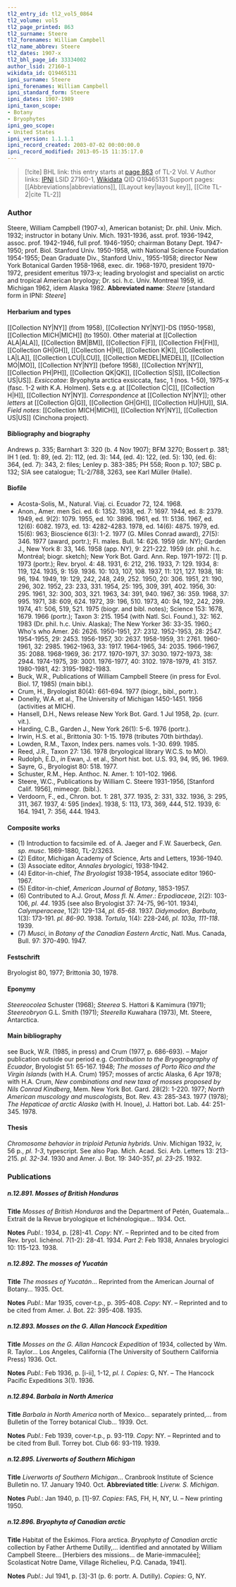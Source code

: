 ```yaml
---
tl2_entry_id: tl2_vol5_0864
tl2_volume: vol5
tl2_page_printed: 863
tl2_surname: Steere
tl2_forenames: William Campbell
tl2_name_abbrev: Steere
tl2_dates: 1907-x
tl2_bhl_page_id: 33334002
author_lsid: 27160-1
wikidata_id: Q19465131
ipni_surname: Steere
ipni_forenames: William Campbell
ipni_standard_form: Steere
ipni_dates: 1907-1989
ipni_taxon_scope: 
- Botany
- Bryophytes
ipni_geo_scope: 
- United States
ipni_version: 1.1.1.1
ipni_record_created: 2003-07-02 00:00:00.0
ipni_record_modified: 2013-05-15 11:35:17.0
---
```


> [!cite] BHL link: this entry starts at [page 863](https://www.biodiversitylibrary.org/page/33334002) of TL-2 Vol. V
> Author links: [IPNI](https://www.ipni.org/a/27160-1) LSID 27160-1, [Wikidata](https://www.wikidata.org/wiki/Q19465131) QID Q19465131
> Support pages: [[Abbreviations|abbreviations]], [[Layout key|layout key]], [[Cite TL-2|cite TL-2]]

### Author

Steere, William Campbell (1907-x), American botanist; Dr. phil. Univ. Mich. 1932; instructor in botany Univ. Mich. 1931-1936, asst. prof. 1936-1942, assoc. prof. 1942-1946, full prof. 1946-1950; chairman Botany Dept. 1947-1950; prof. Biol. Stanford Univ. 1950-1958, with National Science Foundation 1954-1955; Dean Graduate Div., Stanford Univ., 1955-1958; director New York Botanical Garden 1958-1968, exec. dir. 1968-1970, president 1970-1972, president emeritus 1973-x; leading bryologist and specialist on arctic and tropical American bryology; Dr. sci. h.c. Univ. Montreal 1959, id. Michigan 1962, idem Alaska 1982. 
**Abbreviated name**: *Steere* \[standard form in IPNI: *Steere*\]

#### Herbarium and types

[[Collection NY|NY]] (from 1958), [[Collection NY|NY]]-DS (1950-1958), [[Collection MICH|MICH]] (to 1950). Other material at [[Collection ALA|ALA]], [[Collection BM|BM]], [[Collection F|F]], [[Collection FH|FH]], [[Collection GH|GH]], [[Collection H|H]], [[Collection K|K]], [[Collection LA|LA]], [[Collection LCU|LCU]], [[Collection MEDEL|MEDEL]], [[Collection MO|MO]], [[Collection NY|NY]] (before 1958), [[Collection NY|NY]], [[Collection PH|PH]], [[Collection QK|QK]], [[Collection S|S]], [[Collection US|US]].
*Exsiccatae*: Bryophyta arctica exsiccata, fasc, 1 (nos. 1-50), 1975-x (fasc. 1-2 with K.A. Holmen). Sets e.g. at [[Collection C|C]], [[Collection H|H]], [[Collection NY|NY]]. *Correspondence* at [[Collection NY|NY]]; other *letters* at [[Collection G|G]], [[Collection GH|GH]], [[Collection HU|HU]], SIA. *Field notes*: [[Collection MICH|MICH]], [[Collection NY|NY]], [[Collection US|US]] (Cinchona project).

#### Bibliography and biography

Andrews p. 335; Barnhart 3: 320 (b. 4 Nov 1907); BFM 3270; Bossert p. 381; IH 1 (ed. 1): 89, (ed. 2): 112, (ed. 3): 144, (ed. 4): 122, (ed. 5): 130, (ed. 6): 364, (ed. 7): 343, 2: files; Lenley p. 383-385; PH 558; Roon p. 107; SBC p. 132; SIA see catalogue; TL-2/788, 3263, see Karl Müller (Halle).

#### Biofile

- Acosta-Solis, M., Natural. Viaj. ci. Ecuador 72, 124. 1968.
- Anon., Amer. men Sci. ed. 6: 1352. 1938, ed. 7: 1697. 1944, ed. 8: 2379. 1949, ed. 9(2): 1079. 1955, ed. 10: 3896. 1961, ed. 11: 5136. 1967, ed. 12(6): 6082. 1973, ed. 13: 4282-4283. 1978, ed. 14(6): 4875. 1979, ed. 15(6): 963; Bioscience 6(3): 1-2. 1977 (G. Miles Conrad award), 27(5): 346. 1977 (award, portr.); Fl. males. Bull. 14: 626. 1959 (dir. NY); Garden J., New York 8: 33, 146. 1958 (app. NY), 9: 221-222. 1959 (dr. phil. h.c. Montréal; biogr. sketch); New York Bot. Gard. Ann. Rep. 1971-1972: \[1\] p. 1973 (portr.); Rev. bryol. 4: 48. 1931, 6: 212, 216. 1933, 7: 129. 1934, 8: 119, 124. 1935, 9: 159. 1936. 10: 103, 107, 108. 1937, 11: 121, 127. 1938, 18: 96, 194. 1949, 19: 129, 242, 248, 249, 252. 1950, 20: 306. 1951, 21: 190, 296, 302. 1952, 23: 233, 331. 1954, 25: 195, 309, 391, 402. 1956, 30: 295. 1961, 32: 300, 303, 321. 1963, 34: 391, 940. 1967, 36: 359. 1968, 37: 995. 1971, 38: 609, 624. 1972, 39: 196, 510. 1973, 40: 94, 192, 242, 299. 1974, 41: 506, 519, 521. 1975 (biogr. and bibl. notes); Science 153: 1678, 1679. 1966 (portr.); Taxon 3: 215. 1954 (with Natl. Sci. Found.), 32: 162. 1983 (Dr. phil. h.c. Univ. Alaska); The New Yorker 36: 33-35. 1960.; Who's who Amer. 26: 2626. 1950-1951, 27: 2312. 1952-1953, 28: 2547. 1954-1955, 29: 2453. 1956-1957, 30: 2637. 1958-1959, 31: 2761. 1960-1961, 32: 2985. 1962-1963, 33: 1917. 1964-1965, 34: 2035. 1966-1967, 35: 2088. 1968-1969, 36: 2177. 1970-1971, 37: 3030. 1972-1973, 38: 2944. 1974-1975, 39: 3001. 1976-1977, 40: 3102. 1978-1979, 41: 3157. 1980-1981, 42: 3195-1982-1983.
- Buck, W.R., Publications of William Campbell Steere (in press for Evol. Biol. 17, 1985) (main bibl.).
- Crum, H., Bryologist 80(4): 661-694. 1977 (biogr., bibl., portr.).
- Donelly, W.A. et al., The University of Michigan 1450-1451. 1956 (activities at MICH).
- Hansell, D.H., News release New York Bot. Gard. 1 Jul 1958, 2p. (curr. vit.).
- Harding, C.B., Garden J., New York 26(1): 5-6. 1976 (portr.).
- Irwin, H.S. et al., Brittonia 30: 1-15. 1978 (tributes 70th birthday).
- Lowden, R.M., Taxon, Index pers. names vols. 1-30. 699. 1985.
- Reed, J.R., Taxon 27: 136. 1978 (bryological library W.C.S. to MO).
- Rudolph, E.D., *in* Ewan, J. et al., Short hist. bot. U.S. 93, 94, 95, 96. 1969.
- Sayre, G., Bryologist 80: 518. 1977.
- Schuster, R.M., Hep. Anthoc. N. Amer. 1: 101-102. 1966.
- Steere, W.C., Publications by William C. Steere 1931-1956, \[Stanford Calif. 1956\], mimeogr. (bibl.).
- Verdoorn, F., ed., Chron. bot. 1: 281, 377. 1935, 2: 331, 332. 1936, 3: 295, 311, 367. 1937, 4: 595 \[index\]. 1938, 5: 113, 173, 369, 444, 512. 1939, 6: 164. 1941, 7: 356, 444. 1943.

#### Composite works

- (1) Introduction to facsimile ed. of A. Jaeger and F.W. Sauerbeck, *Gen. sp. musc*. 1869-1880, TL-2/3263.
- (2) Editor, Michigan Academy of Science, Arts and Letters, 1936-1940.
- (3) Associate editor, *Annales bryologici*, 1938-1942.
- (4) Editor-in-chief, *The Bryologist* 1938-1954, associate editor 1960-1967.
- (5) Editor-in-chief, *American Journal of Botany*, 1853-1957.
- (6) Contributed to A.J. Grout, *Moss fl. N. Amer*.: *Erpodiaceae*, 2(2): 103-106, *pl. 44*. 1935 (see also Bryologist 37: 74-75, 96-101. 1934), *Calymperaceae*, 1(2): 129-134, *pl. 65-68*. 1937. *Didymodon, Barbuta*, 1(3): 173-191. *pl. 86-90*. 1938. *Tortula*, 1(4): 228-246, *pl. 103a, 111-118*. 1939.
- (7) *Musci*, in *Botany of the Canadian Eastern Arctic*, Natl. Mus. Canada, Bull. 97: 370-490. 1947.

#### Festschrift

Bryologist 80, 1977; Brittonia 30, 1978.

#### Eponymy

*Steereocolea* Schuster (1968); *Steerea* S. Hattori & Kamimura (1971); *Steereobryon* G.L. Smith (1971); *Steerella* Kuwahara (1973), Mt. Steere, Antarctica.

#### Main bibliography

see Buck, W.R. (1985, in press) and Crum (1977, p. 686-693). – Major publication outside our period e.g. *Contribution to the Bryogeography of Ecuador*, Bryologist 51: 65-167. 1948; *The mosses of Porto Rico and the Virgin Islands* (with H.A. Crum) 1957; mosses of arctic Alaska, 6 Apr 1978; with H.A. Crum, *New combinations and new taxa of mosses proposed by Nils Conrad Kindberg*, Mem. New York Bot. Gard. 28(2): 1-220. 1977; *North American muscology and muscologists*, Bot. Rev. 43: 285-343. 1977 (1978); *The Hepaticae of arctic Alaska* (with H. Inoue), J. Hattori bot. Lab. 44: 251-345. 1978.

#### Thesis

*Chromosome behavior in triploid Petunia hybrids*. Univ. Michigan 1932, iv, 56 p., *pl. 1-3*, typescript. See also Pap. Mich. Acad. Sci. Arb. Letters 13: 213-215. *pl. 32-34*. 1930 and Amer. J. Bot. 19: 340-357, *pl. 23-25*. 1932.

### Publications

##### n.12.891. Mosses of British Honduras

**Title**
*Mosses of British Honduras* and the Department of Petén, Guatemala... Extrait de la Revue bryologique et lichénologique... 1934. Oct.

**Notes**
*Publ*.: 1934, p. \[28\]-41. *Copy*: NY. – Reprinted and to be cited from Rev. bryol. lichénol. 7(1-2): 28-41. 1934.
*Part 2*: Feb 1938, Annales bryologici 10: 115-123. 1938.

##### n.12.892. The mosses of Yucatán

**Title**
*The mosses of Yucatán*... Reprinted from the American Journal of Botany... 1935. Oct.

**Notes**
*Publ*.: Mar 1935, cover-t.p., p. 395-408. *Copy*: NY. – Reprinted and to be cited from Amer. J. Bot. 22: 395-408. 1935.

##### n.12.893. Mosses on the G. Allan Hancock Expedition

**Title**
*Mosses on the G. Allan Hancock Expedition* of 1934, collected by Wm. R. Taylor... Los Angeles, California (The University of Southern California Press) 1936. Oct.

**Notes**
*Publ*.: Feb 1936, p. \[i-ii\], 1-12, *pl. I. Copies*: G, NY. – The Hancock Pacific Expeditions 3(1). 1936.

##### n.12.894. Barbala in North America

**Title**
*Barbala in North America* north of Mexico... separately printed,... from Bulletin of the Torrey botanical Club... 1939. Oct.

**Notes**
*Publ*.: Feb 1939, cover-t.p., p. 93-119. *Copy*: NY. – Reprinted and to be cited from Bull. Torrey bot. Club 66: 93-119. 1939.

##### n.12.895. Liverworts of Southern Michigan

**Title**
*Liverworts of Southern Michigan*... Cranbrook Institute of Science Bulletin no. 17. January 1940. Oct.
**Abbreviated title**: *Liverw. S. Michigan*.

**Notes**
*Publ*.: Jan 1940, p. \[1\]-97. *Copies*: FAS, FH, H, NY, U. – New printing 1950.

##### n.12.896. Bryophyta of Canadian arctic

**Title**
Habitat of the Eskimos. Flora arctica. *Bryophyta of Canadian arctic* collection by Father Artheme Dutilly,... identified and annotated by William Campbell Steere... \[Herbiers des missions... de Marie-immaculée\]; Scolasticat Notre Dame, Village Richelieu, P.Q. Canada, 1941\].

**Notes**
*Publ*.: Jul 1941, p. \[3\]-31 (p. 6: portr. A. Dutilly). *Copies*: G, NY.

